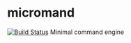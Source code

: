 # micromand
[![Build Status](https://travis-ci.org/repraze-org/micromand.svg?branch=master)](https://travis-ci.org/repraze-org/micromand)
Minimal command engine
